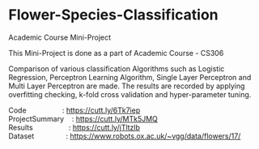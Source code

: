 # Flower-Species-Classification
Academic Course Mini-Project 

This Mini-Project is done as a part of Academic Course - CS306

Comparison of various classification Algorithms such as Logistic Regression, Perceptron Learning Algorithm, Single Layer Perceptron and Multi Layer Perceptron are made.
The results are recorded by applying overfitting checking, k-fold cross validation and hyper-parameter tuning.


Code &nbsp;&nbsp;&nbsp;&nbsp;&nbsp;&nbsp;&nbsp;&nbsp;&nbsp;&nbsp;&nbsp;&nbsp;&nbsp;&nbsp;&nbsp;&nbsp;             : https://cutt.ly/6Tk7iep	 <br />
ProjectSummary &nbsp;&nbsp;&nbsp;: https://cutt.ly/MTk5JMQ	 <br />
Results  &nbsp;&nbsp;&nbsp;  &nbsp;&nbsp;&nbsp;&nbsp;&nbsp; &nbsp;&nbsp;&nbsp;&nbsp;&nbsp;&nbsp;    : https://cutt.ly/jTltzlb  <br />
Dataset  &nbsp;&nbsp;&nbsp; &nbsp;&nbsp;&nbsp;&nbsp;&nbsp; &nbsp;&nbsp;&nbsp;&nbsp;       : https://www.robots.ox.ac.uk/~vgg/data/flowers/17/  <br />



